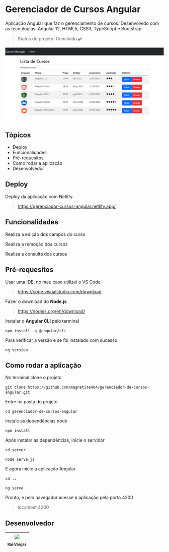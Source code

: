 # Gerenciador de Cursos Angular
Aplicação Angular que faz o gerenciamento de cursos. Desenvolvido com as tecnologias: Angular 12, HTML5, CSS3, TypeScript e Bootstrap.

> Status do projeto: Concluído :heavy_check_mark:

<img alt="Cursos tela inicial" src="https://github.com/magnetite404/gerenciador-de-cursos-angular/blob/master/src/assets/images/geren-cursos.png" width="800px" />

## Tópicos
- Deploy
- Funcionalidades
- Pré-requesitos
- Como rodar a aplicação
- Desenvolvedor

## Deploy
Deploy da aplicação com Netlify.
> https://gerenciador-cursos-angular.netlify.app/


## Funcionalidades
Realiza a edição dos campos do curso

Realiza a remoção dos cursos

Realiza a consulta dos cursos


## Pré-requesitos
Usar uma IDE, no meu caso utilizei o VS Code
> https://code.visualstudio.com/download
 
Fazer o download do <b>Node.js</b>
> https://nodejs.org/en/download/

Instalar o <b>Angular CLI</b> pelo terminal
```
npm install -g @angular/cli
```
  
Para verificar a versão e se foi instalado com sucesso
```
ng version
```

## Como rodar a aplicação
No terminal clone o projeto
```
git clone https://github.com/magnetite404/gerenciador-de-cursos-angular.git
```

Entre na pasta do projeto
```
cd gerenciador-de-cursos-angular
```

Instale as dependências node
```
npm install
```

Após instalar as dependências, inicie o servidor
```
cd server
```
```
node serve.js
```

E agora inicie a aplicação Angular
```
cd ..
```
```
ng serve
```

Pronto, e pelo navegador acesse a aplicação pela porta 4200
> localhost:4200


## Desenvolvedor
[<img src="https://avatars3.githubusercontent.com/u/51307755?s=400&u=5233bfad8c4beeea2fa47931cc272a1f1178973a&v=4" width=115 > <br> <sub> Raí Vargas </sub>](https://github.com/Gunzz) |
| :---: |
